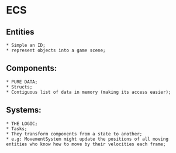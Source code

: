 # ECS

## Entities 
	* Simple an ID;
	* represent objects into a game scene;
	
## Components:

	* PURE DATA;
	* Structs;
	* Contiguous list of data in memory (making its access easier);
	
## Systems:
	
	* THE LOGIC;
	* Tasks;
	* They transform components from a state to another; 
	* e.g: MovementSystem might update the positions of all moving entities who know how to move by their velocities each frame;
